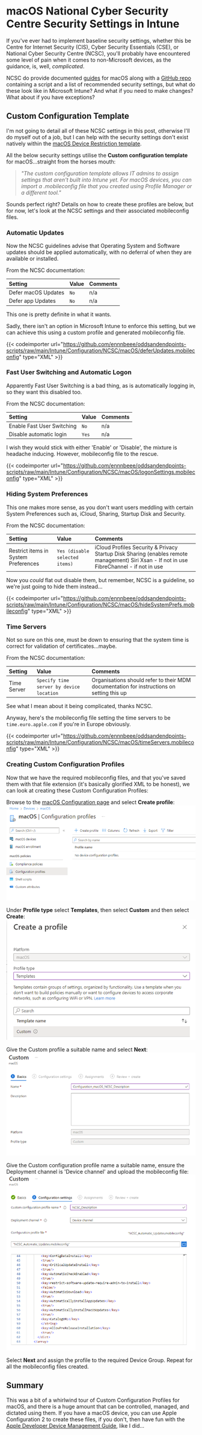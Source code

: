 # macOS National Cyber Security Centre Security Settings in Intune


If you've ever had to implement baseline security settings, whether this be Centre for Internet Security (CIS), Cyber Security Essentials (CSE), or National Cyber Security Centre (NCSC), you'll probably have encountered some level of pain when it comes to non-Microsoft devices, as the guidance, is, well, *complicated*.

NCSC do provide documented [guides](https://www.ncsc.gov.uk/collection/device-security-guidance/platform-guides/macos) for macOS along with a [GitHub repo](https://github.com/ukncsc/Device-Security-Guidance-Configuration-Packs/tree/main/Apple/macOS) containing a script and a list of recommended security settings, but what do these look like in Microsoft Intune? And what if you need to make changes? What about if you have exceptions?

## Custom Configuration Template

I'm not going to detail all of these NCSC settings in this post, otherwise I'll do myself out of a job, but I can help with the security settings don't exist natively within the [macOS Device Restriction template](https://docs.microsoft.com/en-us/mem/intune/configuration/device-restrictions-macos).

All the below security settings utilise the **Custom configuration template** for macOS...straight from the horses mouth:
> *"The custom configuration template allows IT admins to assign settings that aren't built into Intune yet. For macOS devices, you can import a .mobileconfig file that you created using Profile Manager or a different tool."*

Sounds perfect right? Details on how to create these profiles are below, but for now, let's look at the NCSC settings and their associated mobileconfig files.

### Automatic Updates

Now the NCSC guidelines advise that Operating System and Software updates should be applied automatically, with no deferral of when they are available or installed.

From the NCSC documentation:

| Setting | Value | Comments |
| :- | :- | :- |
| Defer macOS Updates | `No` | n/a |
| Defer app Updates | `No` | n/a |

This one is pretty definite in what it wants.

Sadly, there isn't an option in Microsoft Intune to enforce this setting, but we can achieve this using a custom profile and generated mobileconfig file.

{{< codeimporter url="https://github.com/ennnbeee/oddsandendpoints-scripts/raw/main/Intune/Configuration/NCSC/macOS/deferUpdates.mobileconfig" type="XML" >}}

### Fast User Switching and Automatic Logon

Apparently Fast User Switching is a bad thing, as is automatically logging in, so they want this disabled too.

From the NCSC documentation:

| Setting | Value | Comments |
| :- | :- | :- |
| Enable Fast User Switching | `No` | n/a |
| Disable automatic login | `Yes` | n/a |

I wish they would stick with either 'Enable' or 'Disable', the mixture is headache inducing. However, mobileconfig file to the rescue.

{{< codeimporter url="https://github.com/ennnbeee/oddsandendpoints-scripts/raw/main/Intune/Configuration/NCSC/macOS/logonSettings.mobileconfig" type="XML" >}}

### Hiding System Preferences

This one makes more sense, as you don't want users meddling with certain System Preferences such as, iCloud, Sharing, Startup Disk and Security.

From the NCSC documentation:

| Setting | Value | Comments |
| :- | :- | :- |
| Restrict items in System Preferences | `Yes (disable selected items)` | iCloud Profiles Security & Privacy Startup Disk Sharing (enables remote management) Siri Xsan - If not in use FibreChannel - if not in use |

Now you *could* flat out disable them, but remember, NCSC is a guideline, so we're just going to hide them instead...

{{< codeimporter url="https://github.com/ennnbeee/oddsandendpoints-scripts/raw/main/Intune/Configuration/NCSC/macOS/hideSystemPrefs.mobileconfig" type="XML" >}}

### Time Servers

Not so sure on this one, must be down to ensuring that the system time is correct for validation of certificates...maybe.

From the NCSC documentation:

| Setting | Value | Comments |
| :- | :- | :- |
| Time Server | `Specify time server by device location` | Organisations should refer to their MDM documentation for instructions on setting this up |

See what I mean about it being complicated, thanks NCSC.

Anyway, here's the mobileconfig file setting the time servers to be `time.euro.apple.com` if you're in Europe obviously.

{{< codeimporter url="https://github.com/ennnbeee/oddsandendpoints-scripts/raw/main/Intune/Configuration/NCSC/macOS/timeServers.mobileconfig" type="XML" >}}

### Creating Custom Configuration Profiles

Now that we have the required mobileconfig files, and that you've saved them with that file extension (it's basically glorified XML to be honest), we can look at creating these Custom Configuration Profiles:

Browse to the [macOS Configuration page](https://endpoint.microsoft.com/#blade/Microsoft_Intune_DeviceSettings/DevicesMacOsMenu/configProfiles) and select **Create profile**:
![macOS Config Profile](img/ncsc-macos-config.webp "macOS Configuration profiles in Microsoft Intune.")

Under **Profile type** select **Templates**, then select **Custom** and then select **Create**:
![macOS Custom Profile](img/ncsc-macos-custom.webp "macOS Configuration profile templates in Microsoft Intune.")

Give the Custom profile a suitable name and select **Next**:
![macOS Custom Profile Name](img/ncsc-macos-name.webp "macOS Configuration custom profile naming in Microsoft Intune.")

Give the Custom configuration profile name a suitable name, ensure the Deployment channel is 'Device channel' and upload the mobileconfig file:
![macOS Custom Profile Name](img/ncsc-macos-profile.webp "macOS Configuration custom profile in Microsoft Intune.")

Select **Next** and assign the profile to the required Device Group. Repeat for all the mobileconfig files created.

## Summary

This was a bit of a whirlwind tour of Custom Configuration Profiles for macOS, and there is a huge amount that can be controlled, managed, and dictated using them. If you have a macOS device, you can use Apple Configuration 2 to create these files, if you don't, then have fun with the [Apple Developer Device Management Guide](https://developer.apple.com/documentation/devicemanagement), like I did...

